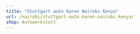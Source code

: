 ```yaml
---
title: "Stuttgart auto Karen Nairobi Kenya"
url: /nairobi/stuttgart-auto-karen-nairobi-kenya/
shop: Autowerkstatt
---
```

